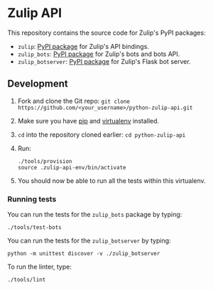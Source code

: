 # Zulip API

This repository contains the source code for Zulip's PyPI packages:

* `zulip`: [PyPI package](https://pypi.python.org/pypi/zulip/)
  for Zulip's API bindings.
* `zulip_bots`: [PyPI package](https://pypi.python.org/pypi/zulip-bots)
  for Zulip's bots and bots API.
* `zulip_botserver`: [PyPI package](https://pypi.python.org/pypi/zulip-botserver)
  for Zulip's Flask bot server.

## Development

1. Fork and clone the Git repo:
   `git clone https://github.com/<your_username>/python-zulip-api.git`

2. Make sure you have [pip](https://pip.pypa.io/en/stable/installing/)
   and [virtualenv](https://virtualenv.pypa.io/en/stable/installation/)
   installed.

3. `cd` into the repository cloned earlier:
   `cd python-zulip-api`

4. Run:
   ```
   ./tools/provision
   source .zulip-api-env/bin/activate
   ```

5. You should now be able to run all the tests within this virtualenv.

### Running tests

You can run the tests for the `zulip_bots` package by typing:

`./tools/test-bots`

You can run the tests for the `zulip_botserver` by typing:

`python -m unittest discover -v ./zulip_botserver`

To run the linter, type:

`./tools/lint`
